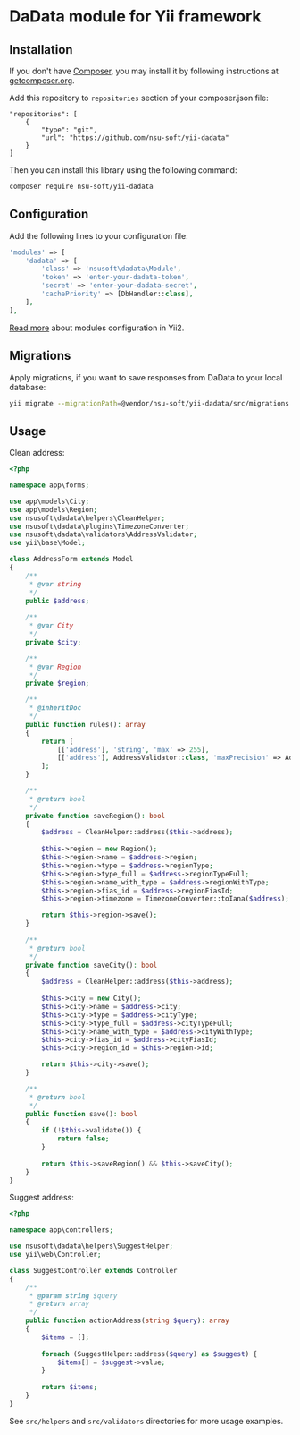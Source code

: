 # DaData module for Yii framework

## Installation

If you don't have [Composer](https://getcomposer.org/), you may install it by following instructions at [getcomposer.org](https://getcomposer.org/doc/00-intro.md).

Add this repository to `repositories` section of your composer.json file:

```
"repositories": [
    {
        "type": "git",
        "url": "https://github.com/nsu-soft/yii-dadata"
    }
]
```

Then you can install this library using the following command:

```bash
composer require nsu-soft/yii-dadata
```

## Configuration

Add the following lines to your configuration file:

```php
'modules' => [
    'dadata' => [
        'class' => 'nsusoft\dadata\Module',
        'token' => 'enter-your-dadata-token',
        'secret' => 'enter-your-dadata-secret',
        'cachePriority' => [DbHandler::class],
    ],
],
```

[Read more](https://www.yiiframework.com/doc/guide/2.0/en/structure-modules#using-modules) about modules configuration in Yii2.

## Migrations

Apply migrations, if you want to save responses from DaData to your local database:

```bash
yii migrate --migrationPath=@vendor/nsu-soft/yii-dadata/src/migrations
```

## Usage

Clean address:

```php
<?php

namespace app\forms;

use app\models\City;
use app\models\Region;
use nsusoft\dadata\helpers\CleanHelper;
use nsusoft\dadata\plugins\TimezoneConverter;
use nsusoft\dadata\validators\AddressValidator;
use yii\base\Model;

class AddressForm extends Model
{
    /**
     * @var string 
     */
    public $address;
    
    /**
     * @var City 
     */
    private $city;

    /**
     * @var Region 
     */
    private $region;

    /**
     * @inheritDoc
     */
    public function rules(): array
    {
        return [
            [['address'], 'string', 'max' => 255],
            [['address'], AddressValidator::class, 'maxPrecision' => AddressValidator::PRECISION_STREET, 'minPrecision' => AddressValidator::PRECISION_BUILDING],
        ];
    }

    /**
     * @return bool
     */
    private function saveRegion(): bool
    {
        $address = CleanHelper::address($this->address);
        
        $this->region = new Region();
        $this->region->name = $address->region;
        $this->region->type = $address->regionType;
        $this->region->type_full = $address->regionTypeFull;
        $this->region->name_with_type = $address->regionWithType;
        $this->region->fias_id = $address->regionFiasId;
        $this->region->timezone = TimezoneConverter::toIana($address);

        return $this->region->save();
    }
    
    /**
     * @return bool
     */
    private function saveCity(): bool
    {
        $address = CleanHelper::address($this->address);
        
        $this->city = new City();
        $this->city->name = $address->city;
        $this->city->type = $address->cityType;
        $this->city->type_full = $address->cityTypeFull;
        $this->city->name_with_type = $address->cityWithType;
        $this->city->fias_id = $address->cityFiasId;
        $this->city->region_id = $this->region->id;

        return $this->city->save();
    }

    /**
     * @return bool
     */
    public function save(): bool
    {
        if (!$this->validate()) {
            return false;
        }
        
        return $this->saveRegion() && $this->saveCity(); 
    }
}
```

Suggest address:

```php
<?php

namespace app\controllers;

use nsusoft\dadata\helpers\SuggestHelper;
use yii\web\Controller;

class SuggestController extends Controller
{
    /**
     * @param string $query
     * @return array
     */
    public function actionAddress(string $query): array
    {
        $items = [];
        
        foreach (SuggestHelper::address($query) as $suggest) {
            $items[] = $suggest->value;
        }
        
        return $items;
    }
}
```

See `src/helpers` and `src/validators` directories for more usage examples. 
